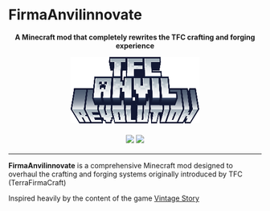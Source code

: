# FirmaAnvilinnovate
<div align="center">

**A Minecraft mod that completely rewrites the TFC crafting and forging experience**

<img src="https://github.com/RainLasea/FirmaAnvilinnovate/blob/main/src/main/resources/icon.png?raw=true" height="132" width="256"/>

</div>

<h4 align="center">
  <a href="https://github.com/RainLasea/FirmaAnvilinnovate/blob/main/LICENSE"><img src="https://img.shields.io/badge/LGPL v2.1_LICENSE-green"></a>
  <img src="https://img.shields.io/badge/For_MC-1.20.1-orange">
</h4>

---

**FirmaAnvilinnovate** is a comprehensive Minecraft mod designed to overhaul the crafting and forging systems originally introduced by TFC (TerraFirmaCraft)

Inspired heavily by the content of the game [Vintage Story](https://www.vintagestory.at/)

